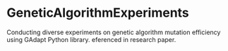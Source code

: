 # GeneticAlgorithmExperiments
Conducting diverse experiments on genetic algorithm mutation efficiency using GAdapt Python library. eferenced in research paper.
